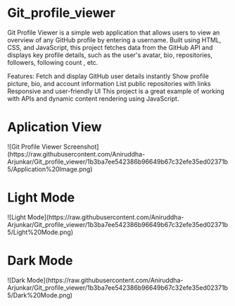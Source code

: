 # Git_profile_viewer
Git Profile Viewer is a simple web application that allows users to view an overview of any GitHub profile by entering a username. Built using HTML, CSS, and JavaScript, this project fetches data from the GitHub API and displays key profile details, such as the user's avatar, bio, repositories, followers, following count , etc.

Features:
Fetch and display GitHub user details instantly
Show profile picture, bio, and account information
List public repositories with links
Responsive and user-friendly UI
This project is a great example of working with APIs and dynamic content rendering using JavaScript.

<h1>Aplication View</h1>
![Git Profile Viewer Screenshot](https://raw.githubusercontent.com/Aniruddha-Arjunkar/Git_profile_viewer/1b3ba7ee542386b96649b67c32efe35ed02371b5/Application%20Image.png)

<h1>Light Mode</h1>
![Light Mode](https://raw.githubusercontent.com/Aniruddha-Arjunkar/Git_profile_viewer/1b3ba7ee542386b96649b67c32efe35ed02371b5/Light%20Mode.png)

<h1>Dark Mode</h1>
![Dark Mode](https://raw.githubusercontent.com/Aniruddha-Arjunkar/Git_profile_viewer/1b3ba7ee542386b96649b67c32efe35ed02371b5/Dark%20Mode.png)
